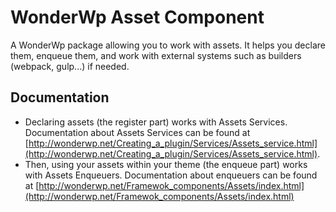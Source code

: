 # WonderWp Asset Component

A WonderWp package allowing you to work with assets. It helps you declare them, enqueue them, and work with external systems such as builders (webpack, gulp...) if needed.

## Documentation

- Declaring assets (the register part) works with Assets Services. Documentation about Assets Services can be found at [http://wonderwp.net/Creating_a_plugin/Services/Assets_service.html](http://wonderwp.net/Creating_a_plugin/Services/Assets_service.html).
- Then, using your assets within your theme (the enqueue part) works with Assets Enqueuers. Documentation about enqueuers can be found at [http://wonderwp.net/Framewok_components/Assets/index.html](http://wonderwp.net/Framewok_components/Assets/index.html)
